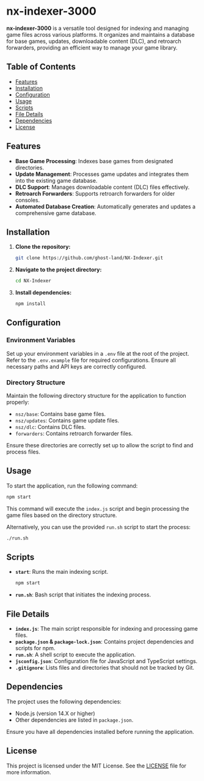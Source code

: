 
# nx-indexer-3000

**nx-indexer-3000** is a versatile tool designed for indexing and managing game files across various platforms. It organizes and maintains a database for base games, updates, downloadable content (DLC), and retroarch forwarders, providing an efficient way to manage your game library.

## Table of Contents

- [Features](#features)
- [Installation](#installation)
- [Configuration](#configuration)
- [Usage](#usage)
- [Scripts](#scripts)
- [File Details](#file-details)
- [Dependencies](#dependencies)
- [License](#license)

## Features

- **Base Game Processing**: Indexes base games from designated directories.
- **Update Management**: Processes game updates and integrates them into the existing game database.
- **DLC Support**: Manages downloadable content (DLC) files effectively.
- **Retroarch Forwarders**: Supports retroarch forwarders for older consoles.
- **Automated Database Creation**: Automatically generates and updates a comprehensive game database.

## Installation

1. **Clone the repository:**
   ```bash
   git clone https://github.com/ghost-land/NX-Indexer.git
   ```

2. **Navigate to the project directory:**
   ```bash
   cd NX-Indexer
   ```

3. **Install dependencies:**
   ```bash
   npm install
   ```

## Configuration

### Environment Variables

Set up your environment variables in a `.env` file at the root of the project. Refer to the `.env.example` file for required configurations. Ensure all necessary paths and API keys are correctly configured.

### Directory Structure

Maintain the following directory structure for the application to function properly:

- `nsz/base`: Contains base game files.
- `nsz/updates`: Contains game update files.
- `nsz/dlc`: Contains DLC files.
- `forwarders`: Contains retroarch forwarder files.

Ensure these directories are correctly set up to allow the script to find and process files.

## Usage

To start the application, run the following command:

```bash
npm start
```

This command will execute the `index.js` script and begin processing the game files based on the directory structure.

Alternatively, you can use the provided `run.sh` script to start the process:

```bash
./run.sh
```

## Scripts

- **`start`**: Runs the main indexing script.
  ```bash
  npm start
  ```
- **`run.sh`**: Bash script that initiates the indexing process.

## File Details

- **`index.js`**: The main script responsible for indexing and processing game files.
- **`package.json` & `package-lock.json`**: Contains project dependencies and scripts for npm.
- **`run.sh`**: A shell script to execute the application.
- **`jsconfig.json`**: Configuration file for JavaScript and TypeScript settings.
- **`.gitignore`**: Lists files and directories that should not be tracked by Git.

## Dependencies

The project uses the following dependencies:

- Node.js (version 14.X or higher)
- Other dependencies are listed in `package.json`.

Ensure you have all dependencies installed before running the application.

## License

This project is licensed under the MIT License. See the [LICENSE](./LICENCE) file for more information.
